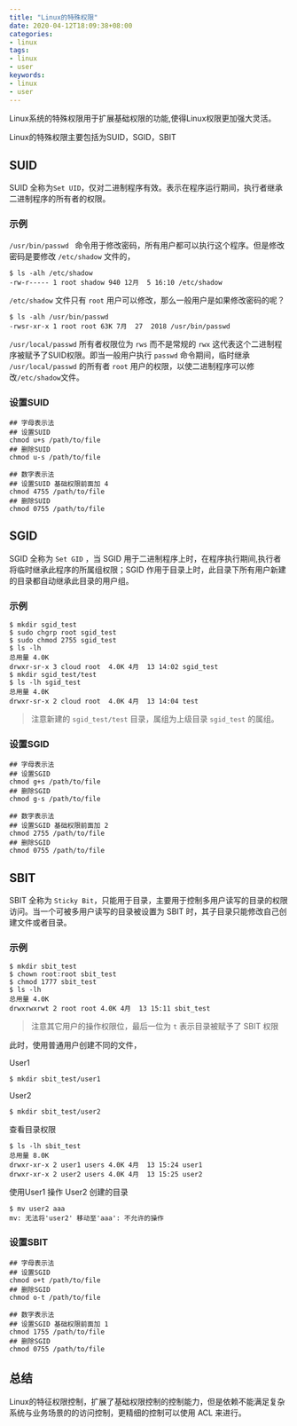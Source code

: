 ```yaml
---
title: "Linux的特殊权限"
date: 2020-04-12T18:09:38+08:00
categories:
- linux
tags:
- linux
- user
keywords:
- linux
- user
---
```


Linux系统的特殊权限用于扩展基础权限的功能,使得Linux权限更加强大灵活。

<!--more-->

Linux的特殊权限主要包括为SUID，SGID，SBIT

## SUID 

SUID 全称为`Set UID`，仅对二进制程序有效。表示在程序运行期间，执行者继承二进制程序的所有者的权限。

### 示例

`/usr/bin/passwd ` 命令用于修改密码，所有用户都可以执行这个程序。但是修改密码是要修改 `/etc/shadow` 文件的，

```text
$ ls -alh /etc/shadow
-rw-r----- 1 root shadow 940 12月  5 16:10 /etc/shadow
```

`/etc/shadow` 文件只有 `root` 用户可以修改，那么一般用户是如果修改密码的呢？

```text
$ ls -alh /usr/bin/passwd 
-rwsr-xr-x 1 root root 63K 7月  27  2018 /usr/bin/passwd
```

`/usr/local/passwd` 所有者权限位为 `rws` 而不是常规的 `rwx` 这代表这个二进制程序被赋予了SUID权限。即当一般用户执行 `passwd` 命令期间，临时继承 `/usr/local/passwd` 的所有者 `root` 用户的权限，以使二进制程序可以修改`/etc/shadow`文件。

### 设置SUID

```text
## 字母表示法
## 设置SUID
chmod u+s /path/to/file
## 删除SUID
chmod u-s /path/to/file

## 数字表示法
## 设置SUID 基础权限前面加 4
chmod 4755 /path/to/file
## 删除SUID
chmod 0755 /path/to/file
```

## SGID

SGID 全称为 `Set GID` ，当 SGID 用于二进制程序上时，在程序执行期间,执行者将临时继承此程序的所属组权限；SGID 作用于目录上时，此目录下所有用户新建的目录都自动继承此目录的用户组。

### 示例

```text
$ mkdir sgid_test
$ sudo chgrp root sgid_test
$ sudo chmod 2755 sgid_test
$ ls -lh 
总用量 4.0K
drwxr-sr-x 3 cloud root  4.0K 4月  13 14:02 sgid_test
$ mkdir sgid_test/test
$ ls -lh sgid_test
总用量 4.0K
drwxr-sr-x 2 cloud root  4.0K 4月  13 14:04 test
```

> 注意新建的 `sgid_test/test` 目录，属组为上级目录 `sgid_test` 的属组。

### 设置SGID

```text
## 字母表示法
## 设置SGID
chmod g+s /path/to/file
## 删除SGID
chmod g-s /path/to/file

## 数字表示法
## 设置SGID 基础权限前面加 2
chmod 2755 /path/to/file
## 删除SGID
chmod 0755 /path/to/file
```

## SBIT

SBIT 全称为 `Sticky Bit`，只能用于目录，主要用于控制多用户读写的目录的权限访问。当一个可被多用户读写的目录被设置为 SBIT 时，其子目录只能修改自己创建文件或者目录。

### 示例

```text
$ mkdir sbit_test
$ chown root:root sbit_test
$ chmod 1777 sbit_test
$ ls -lh
总用量 4.0K
drwxrwxrwt 2 root root 4.0K 4月  13 15:11 sbit_test
```

> 注意其它用户的操作权限位，最后一位为 `t` 表示目录被赋予了 SBIT 权限

此时，使用普通用户创建不同的文件，

User1

```text
$ mkdir sbit_test/user1
```

User2

```text
$ mkdir sbit_test/user2
```

查看目录权限

```text
$ ls -lh sbit_test
总用量 8.0K
drwxr-xr-x 2 user1 users 4.0K 4月  13 15:24 user1
drwxr-xr-x 2 user2 users 4.0K 4月  13 15:25 user2
```

使用User1 操作 User2 创建的目录

```text
$ mv user2 aaa
mv: 无法将'user2' 移动至'aaa': 不允许的操作
```

### 设置SBIT

```text
## 字母表示法
## 设置SGID
chmod o+t /path/to/file
## 删除SGID
chmod o-t /path/to/file

## 数字表示法
## 设置SGID 基础权限前面加 1
chmod 1755 /path/to/file
## 删除SGID
chmod 0755 /path/to/file
```


## 总结

Linux的特征权限控制，扩展了基础权限控制的控制能力，但是依赖不能满足复杂系统与业务场景的的访问控制，更精细的控制可以使用 ACL 来进行。
